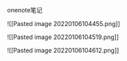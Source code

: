 onenote笔记

![[Pasted image 20220106104455.png]]

![[Pasted image 20220106104519.png]]

![[Pasted image 20220106104612.png]]